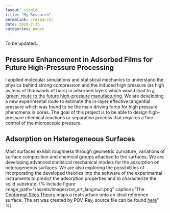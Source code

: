 ```yaml
---
layout: single
title: "My Research"
permalink: /research/
date: 2020-2-25
categories: pages
---
```

To be updated...

## Pressure Enhancement in Adsorbed Films for Future High-Pressure Processing
I applied molecular simulations and statistical mechanics to understand the physics behind strong compression and the induced high pressure (as high as tens of thousands of bars) in adsorbed layers which would lead to [a ‘green’ route to the future high-pressure manufacturing](https://www.sciencedirect.com/science/article/pii/S2095809917308354). We are developing a new experimental route to estimate the in-layer effective tangential pressure which was found to be the main driving force for high pressure phenomena in pores. The goal of this project is to be able to design high-pressure chemical reactions or separation process that requires a fine control of the microscopic pressure. 




## Adsorption on Heterogeneous Surfaces
Most surfaces exhibit roughness through geometric curvature, variations of surface composition and chemical groups attached to the surfaces. We are developing advanced statistical mechanical models for the adsorption on heterogeneous surfaces. We are also exploring the possibilities of incorporating the developed theories into the software of the experimental instruments to predict the adsorption properties and to characterize the solid substrate. 
{% include figure image_path="/assets/images/cst_art_langmuir.png" caption="The [Conformal Sites Theory](https://pubs.acs.org/doi/abs/10.1021/acs.langmuir.9b03633) maps a real surface onto an ideal reference surface. The art was created by POV-Ray, source file can be found [here](https://github.com/KaihangShi/kaihangshi.github.io/tree/master/assets/docs/cst_art.pov)" %}






